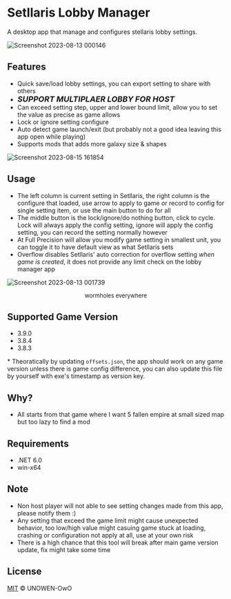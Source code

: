 # Setllaris Lobby Manager

A desktop app that manage and configures stellaris lobby settings.

![Screenshot 2023-08-13 000146](https://github.com/UNOWEN-OwO/Stellaris-Lobby-Manager/assets/41463621/74469904-e0cb-4b27-be16-53db1969356b)

## Features
- Quick save/load lobby settings, you can export setting to share with others
- <font size="4">***SUPPORT MULTIPLAER LOBBY FOR HOST***</font>
- Can exceed setting step, upper and lower bound limit, allow you to set the value as precise as game allows
- Lock or ignore setting configure
- Auto detect game launch/exit (but probably not a good idea leaving this app open while playing)
- Supports mods that adds more galaxy size & shapes

![Screenshot 2023-08-15 161854](https://github.com/UNOWEN-OwO/Stellaris-Lobby-Manager/assets/41463621/07168861-1e47-4ed4-9a35-12cbf43228db)

## Usage
- The left column is current setting in Setllaris, the right column is the configure that loaded, use arrow to apply to game or record to config for single setting item, or use the main button to do for all
- The middle button is the lock/ignore/do nothing button, click to cycle. Lock will always apply the config setting, ignore will apply the config setting, you can record the setting normally however
- At Full Precision will allow you modify game setting in smallest unit, you can toggle it to have default view as what Setllaris sets
- Overflow disables Setllaris' auto correction for overflow setting *when game is created*, it does not provide any limit check on the lobby manager app

![Screenshot 2023-08-13 001739](https://github.com/UNOWEN-OwO/Stellaris-Lobby-Manager/assets/41463621/3db6dcf0-054a-46f3-be7f-059cc575f7fe)
<p align="center"><font size="2">wormholes everywhere</font></p>

## Supported Game Version
- 3.9.0
- 3.8.4
- 3.8.3

\* Theoratically by updating `offsets.json`, the app should work on any game version unless there is game config difference, you can also update this file by yourself with exe's timestamp as version key.

## Why?
- All starts from that game where I want 5 fallen empire at small sized map but too lazy to find a mod

## Requirements
- .NET 6.0
- win-x64

## Note
- Non host player will not able to see setting changes made from this app, please notify them :)
- Any setting that exceed the game limit might cause unexpected behavior, too low/high value might casuing game stuck at loading, crashing or configuration not apply at all, use at your own risk
- There is a high chance that this tool will break after main game version update, fix might take some time

## License
[MIT](LICENSE) © UNOWEN-OwO